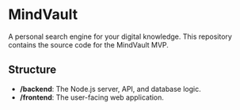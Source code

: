 # MindVault

A personal search engine for your digital knowledge. This repository contains the source code for the MindVault MVP.

## Structure

- **/backend**: The Node.js server, API, and database logic.
- **/frontend**: The user-facing web application.